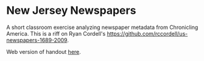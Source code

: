 # New Jersey Newspapers

A short classroom exercise analyzing newspaper metadata from Chronicling America. This is a riff on Ryan Cordell's <https://github.com/rccordell/us-newspapers-1689-2009>.

Web version of handout [here](https://htmlpreview.github.io/?https://github.com/giannetti/nj-newspapers/blob/master/nj-newspapers.html). 
